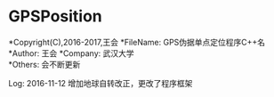 # GPSPosition
  *Copyright(C),2016-2017,王会
  *FileName:  GPS伪据单点定位程序C++名
  *Author:    王会
  *Company:   武汉大学  
  *Others:    会不断更新
 
Log:
 2016-11-12 增加地球自转改正，更改了程序框架